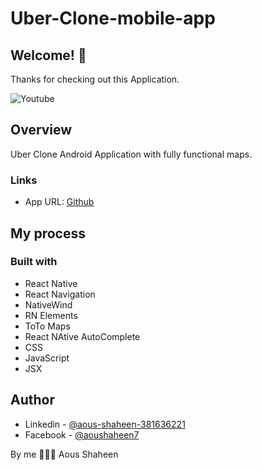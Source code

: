 # Uber-Clone-mobile-app

## Welcome! 👋

Thanks for checking out this Application.

![Youtube](./assets/web-view01.gif)

## Overview
Uber Clone Android Application with fully functional maps.

### Links

- App URL: [Github](https://github.com/shaheen7a/Uber-Clone-mobile-app.git)

## My process

### Built with

- React Native
- React Navigation
- NativeWind
- RN Elements
- ToTo Maps
- React NAtive AutoComplete
- CSS
- JavaScript
- JSX

## Author

- Linkedin - [@aous-shaheen-381636221](https://www.linkedin.com/in/shaheen2001/)
- Facebook - [@aoushaheen7](https://www.facebook.com/shaheen72001/)

By me 🚀🚀🚀
Aous Shaheen

